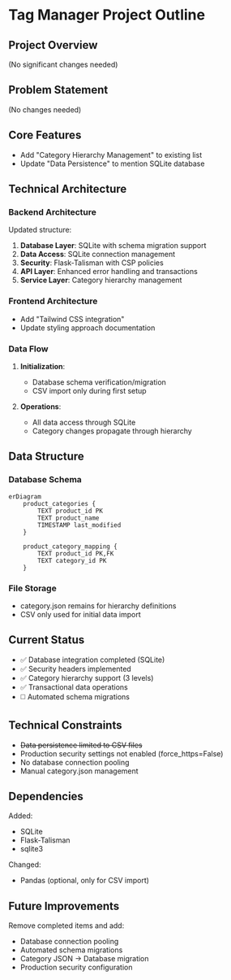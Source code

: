 # Tag Manager Project Outline

## Project Overview
(No significant changes needed)

## Problem Statement
(No changes needed)

## Core Features
- Add "Category Hierarchy Management" to existing list
- Update "Data Persistence" to mention SQLite database

## Technical Architecture

### Backend Architecture
Updated structure:
1. **Database Layer**: SQLite with schema migration support
2. **Data Access**: SQLite connection management
3. **Security**: Flask-Talisman with CSP policies
4. **API Layer**: Enhanced error handling and transactions
5. **Service Layer**: Category hierarchy management

### Frontend Architecture
- Add "Tailwind CSS integration"
- Update styling approach documentation

### Data Flow
1. **Initialization**:
   - Database schema verification/migration
   - CSV import only during first setup

2. **Operations**:
   - All data access through SQLite
   - Category changes propagate through hierarchy

## Data Structure

### Database Schema
```mermaid
erDiagram
    product_categories {
        TEXT product_id PK
        TEXT product_name
        TIMESTAMP last_modified
    }
    
    product_category_mapping {
        TEXT product_id PK,FK
        TEXT category_id PK
    }
```

### File Storage
- category.json remains for hierarchy definitions
- CSV only used for initial data import

## Current Status
- ✅ Database integration completed (SQLite)
- ✅ Security headers implemented
- ✅ Category hierarchy support (3 levels)
- ✅ Transactional data operations
- ◻️ Automated schema migrations

## Technical Constraints
- ~~Data persistence limited to CSV files~~
- Production security settings not enabled (force_https=False)
- No database connection pooling
- Manual category.json management

## Dependencies
Added:
- SQLite
- Flask-Talisman
- sqlite3

Changed:
- Pandas (optional, only for CSV import)

## Future Improvements
Remove completed items and add:
- Database connection pooling
- Automated schema migrations
- Category JSON → Database migration
- Production security configuration